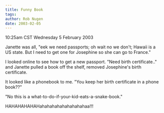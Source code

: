 ```yaml
---
title: Funny Book
tags: 
author: Rob Nugen
date: 2003-02-05
---
```


<p class=date>10:25am CST Wednesday 5 February 2003</p>

<p>Janette was all, "eek we need passports; oh wait no we don't;
Hawaii is a US state.  But I need to get one for Josephine so she can
go to France."</p>

<p>I looked online to see how to get a new passport.  "Need birth
certificate.." and Janette pulled a book off the shelf, removed
Josephine's birth certificate.</p>

<p>It looked like a phonebook to me.  "You keep her birth certificate
in a phone book??"</p>

<p>"No this is a what-to-do-if-your-kid-eats-a-snake-book."</p>

<p>HAHAHAHAHAHahahahahahahahahahaa!!!</p>
